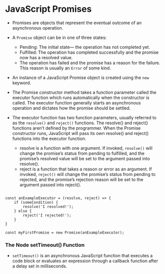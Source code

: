 # JavaScript Promises

- Promises are objects that represent the eventual outcome of an asynchronous operation. 
- A `Promise` object can be in one of three states:

  - Pending: The initial state— the operation has not completed yet.
  - Fulfilled: The operation has completed successfully and the promise now has a resolved value. 
  - The operation has failed and the promise has a reason for the failure. This reason is usually an `Error` of some kind.

- An instance of a JavaScript Promise object is created using the `new` keyword.

- The Promise constructor method takes a function parameter called the executor function which runs automatically when the constructor is called. The executor function generally starts an asynchronous operation and dictates how the promise should be settled.

- The executor function has two function parameters, usually referred to as the `resolve()` and `reject()` functions. The resolve() and reject() functions aren’t defined by the programmer. When the Promise constructor runs, JavaScript will pass its own resolve() and reject() functions into the executor function.

  - resolve is a function with one argument. If invoked, `resolve()` will change the promise’s status from pending to fulfilled, and the promise’s resolved value will be set to the argument passed into resolve().
  - reject is a function that takes a reason or error as an argument. If invoked, `reject()` will change the promise’s status from pending to rejected, and the promise’s rejection reason will be set to the argument passed into reject().

```

const anExampleExecutor = (resolve, reject) => {
    if (someCondition) {
        resolve('I resolved!');
    } else {
        reject('I rejected!');
    }
}

const myFirstPromise = new Promise(anExampleExecutor);

```

### The Node setTimeout() Function

- `setTimeout()` is an asynchronous JavaScript function that executes a code block or evaluates an expression through a callback function after a delay set in milliseconds.
